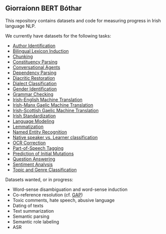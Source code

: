 
## Giorraíonn BERT Bóthar

This repository contains datasets and code for measuring progress
in Irish language NLP.

We currently have datasets for the following tasks:

* [Author Identification](./classification/author/README.md)
* [Bilingual Lexicon Induction](./translation/lexicon/README.md)
* [Chunking](./syntax/chunking/README.md)
* [Constituency Parsing](./syntax/constituency/README.md)
* [Conversational Agents](./generation/conversation/README.md)
* [Dependency Parsing](./syntax/dependency/README.md)
* [Diacritic Restoration](./proofing/diacritics/README.md)
* [Dialect Classification](./classification/dialect/README.md)
* [Gender Identification](./classification/gender/README.md)
* [Grammar Checking](./proofing/grammar/README.md)
* [Irish-English Machine Translation](./translation/en/README.md)
* [Irish-Manx Gaelic Machine Translation](./translation/gv/README.md)
* [Irish-Scottish Gaelic Machine Translation](./translation/gd/README.md)
* [Irish Standardization](./proofing/standardization/README.md)
* [Language Modeling](./generation/lm/README.md)
* [Lemmatization](./tagging/lemmatization/README.md)
* [Named Entity Recognition](./tagging/ner/README.md)
* [Native speaker vs. Learner classification](./classification/native/README.md)
* [OCR Correction](./proofing/ocr/README.md)
* [Part-of-Speech Tagging](./tagging/pos/README.md)
* [Prediction of Initial Mutations](./proofing/mutations/README.md)
* [Question Answering](./generation/qa/README.md)
* [Sentiment Analysis](./classification/sentiment/README.md)
* [Topic and Genre Classification](./classification/topic/README.md)

Datasets wanted, or in progress:

* Word-sense disambiguation and word-sense induction
* Co-reference resolution (cf. [GAP](https://github.com/google-research-datasets/gap-coreference)) 
* Toxic comments, hate speech, abusive language
* Dating of texts
* Text summarization
* Semantic parsing
* Semantic role labeling
* ASR
